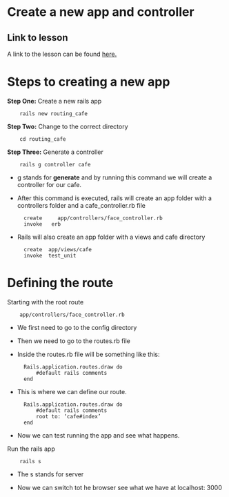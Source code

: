 # Create a new app and controller

## Link to lesson 

A link to the lesson can be found [here.](https://ait.instructure.com/courses/3520/pages/rails-routes?module_item_id=272774)


# Steps to creating a new app

**Step One:** Create a new rails app

        rails new routing_cafe


**Step Two:** Change to the correct directory

        cd routing_cafe

**Step Three:** Generate a controller


        rails g controller cafe

- g stands for **generate** and by running this command we will create a controller for our cafe. 

- After this command is executed, rails will create an app folder with a controllers folder  and a cafe_controller.rb file 


		create     app/controllers/face_controller.rb
		invoke	 erb 	

- Rails will also create an app folder with a views and cafe directory


		create	app/views/cafe
		invoke	test_unit

# Defining the route


Starting with the root route


		app/controllers/face_controller.rb

- We first need to go to the config directory 

- Then we need to go to the routes.rb file 

- Inside the routes.rb file will be something like this:


		Rails.application.routes.draw do
			#default rails comments
		end


- This is where we can define our route. 

		Rails.application.routes.draw do
			#default rails comments
			root to: ‘cafe#index’
		end

- Now we can test running the app and see what happens.

Run the rails app

		rails s 

- The s stands for server

- Now we can switch tot he browser see what we have at localhost: 3000




